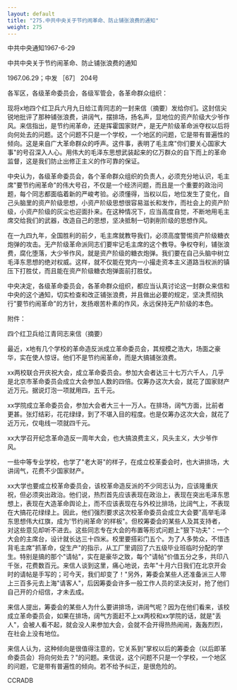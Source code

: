 ```yaml
---
layout: default
title: "275.中共中央关于节约闹革命、防止铺张浪费的通知"
weight: 275
---
```


中共中央通知1967-6-29

中共中央关于节约闹革命、防止铺张浪费的通知

1967.06.29；中发 ［67］ 204号

各军区，各级革命委员会，各级军管会，各革命群众组织：

现将x地四个红卫兵六月九日给江青同志的一封来信（摘要）发给你们。这封信尖锐地批评了那种铺张浪费，讲阔气，摆排场，扬名声，显地位的资产阶级大少爷作风。来信指出，是节约闹革命，还是挥霍国家财产，是无产阶级革命派夺权以后将向何处去的问题。这个问题不只是一个学校，一个地区的问题，它是带有普遍性的倾向。这是来自广大革命群众的呼声。这件事，表明了毛主席"你们要关心国家大事"的号召深入人心。用伟大的毛泽东思想武装起来的亿万群众的自下而上的革命监督，这是我们防止出修正主义的作可靠的保证。

中央认为，各级革命委员会，各个革命群众组织的负责人，必须充分地认识，毛主席"要节约闹革命"的伟大号召，不仅是一个经济问题，而且是一个重要的政治问题，每个同志都面临着新的严峻考验。必须懂得，当权以后，地位发生了变化，自己头脑里的资产阶级思想，小资产阶级思想很容易滋长和发作，而社会上的资产阶级，小资产阶级的灰尘也迎面扑来。在这种情况下，应当高度自觉，不断地用毛主席交给我们的武器，改造自己的思想，坚决抵制一切剥削阶级的思想作风。

在一九四九年，全国胜利的前夕，毛主席就教导我们，必须高度警惕资产阶级糖衣炮弹的攻击。无产阶级革命派同志们要牢记毛主席的这个教导。争权夺利，铺张浪费，腐化堕落，大少爷作风，就是资产阶级的糖衣炮弹。我们要在自己头脑中树立毛泽东思想的绝对权威。这样，就不仅能在党内一小撮走资本主义道路当权派的镇压下打胜仗，而且能在资产阶级糖衣炮弹面前打胜仗。

中央决定，各级革命委员会，各革命群众组织，都应当认真讨论这一封群众来信和中央的这个通知，切实检查和改正铺张浪费，并且做出必要的规定，坚决贯彻执行"要节约闹革命"的方针，发扬艰苦朴素的作风，永远保持无产阶级的本色。

附件：

四个红卫兵给江青同志来信（摘要）

最近，x地有几个学校的革命造反派成立革命委员会，其规模之浩大，场面之豪华，实在使人惊讶。他们不是节约闹革命，而是大搞铺张浪费。

xx两校联合开庆祝大会，成立革命委员会。参加大会者达三十七万六千人，几乎是北京市革命委员会成立大会参加人数的四倍。仅筹办这次大会，就花了国家财产近万元。据说灯泡一项就用四，五千元。

xx学院成立革命委员会，参加大会者大三十一万人。在排场，阔气方面，比前者更甚。张灯结彩，花花绿绿，到了不堪入目的程度。也是仅筹办这次大会，就花了近万元，仅电线一项就四千元。

xx大学召开纪念革命造反一周年大会，也大搞浪费主义，风头主义，大少爷作风。

一些中等专业学校，也学了"老大哥"的样子，在成立校革委会时，也大讲排场，大讲阔气，花费不少国家财产。

xx大学也要成立校革命委员会，该校革命造反派的不少同志认为，应该隆重庆祝，但必须突出政治。他们说，热烈首先应该表现在政治上，表现在突出毛泽东思想上，表现在大造革命舆论上，而不应该表现在与外校比排场，比阔气上，不表现在大搞花花绿绿上。因此，他们强烈要求这次校革命委员会成立大会要"高举毛泽东思想伟大红旗，成为\'节约闹革命\'的样板"。但校筹委会的某些人及其支持者，对这些意见却听不进去。这些同志专在大会的布置等形式问题上"狠下功夫"：一个大会的主席台，设计就长达三十四米。校里要搭彩门五个。为了人多势众，不惜违背毛主席"抓革命，促生产"的指示，从工厂里调回了六五级毕业班临时分配的学生。特别是搞的那个"请帖"，实在是豪华之致，每个"请帖"价值五分之多，共印八千张，花费数百元。来信人谈到这里，痛心地说，去年"十月六日我们在北京开会时的请帖是手写的；可今天，我们却变了！"另外，筹委会某些人还准备派三人带上三百多元去上海"请客人"，后因筹委会许多一般工作人员的坚决反对，抢了他们自己开的介绍信，才未去成。

来信人提出，筹委会的某些人为什么要讲排场，讲阔气呢？因为在他们看来，该校成立革命委员会，如果在排场，阔气方面赶不上xx两校和xx学院的话，就是"丢人"，会被人看不起，就会没人来参加大会，会就不会开得热热闹闹，轰轰烈烈，在社会上没有地位。

来信人认为，这种倾向是很值得注意的，它关系到"掌权以后的筹委会（以后即革命委员会）将向何处去？"的问题。来信说，这个问题不只是一个学校，一个地区的问题，它是带有普遍性的倾向。若不给予纠正，是很危险的。

CCRADB


